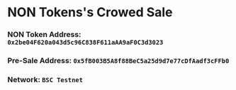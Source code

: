 # NON Tokens's Crowed Sale

### NON Token Address: `0x2be04F620a043d5c96C838F611aAA9aF0C3d3023`

### Pre-Sale Address: `0x5fB003B5A8f88BeC5a25d9d7e77cDfAadf3cFFb0`

### Network: `BSC Testnet`
